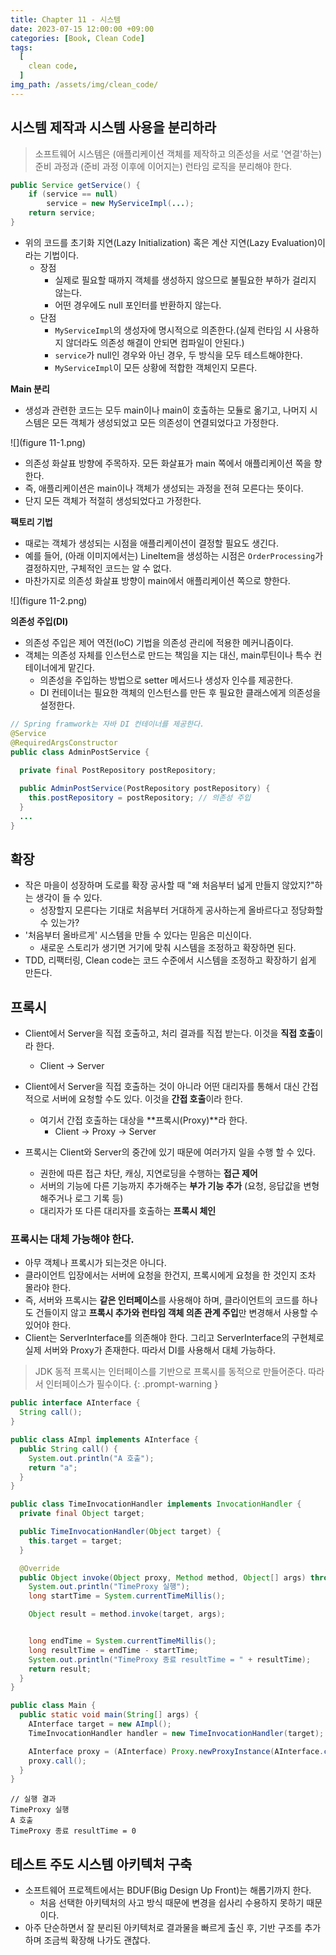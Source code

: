 ```yaml
---
title: Chapter 11 - 시스템
date: 2023-07-15 12:00:00 +09:00
categories: [Book, Clean Code]
tags:
  [
    clean code,
  ]
img_path: /assets/img/clean_code/
---
```


## 시스템 제작과 시스템 사용을 분리하라
> 소프트웨어 시스템은 (애플리케이션 객체를 제작하고 의존성을 서로 '연결'하는) 준비 과정과 (준비 과정 이후에 이어지는) 런타임 로직을 분리해야 한다.

```java
public Service getService() {
    if (service == null)
        service = new MyServiceImpl(...);
    return service;
}
```

- 위의 코드를 초기화 지연(Lazy Initialization) 혹은 계산 지연(Lazy Evaluation)이라는 기법이다.
  - 장점
    - 실제로 필요할 때까지 객체를 생성하지 않으므로 불필요한 부하가 걸리지 않는다.
    - 어떤 경우에도 null 포인터를 반환하지 않는다.
  - 단점
    - `MyServiceImpl`의 생성자에 명시적으로 의존한다.(실제 런타임 시 사용하지 않더라도 의존성 해결이 안되면 컴파일이 안된다.)
    - `service`가 null인 경우와 아닌 경우, 두 방식을 모두 테스트해야한다.
    - `MyServiceImpl`이 모든 상황에 적합한 객체인지 모른다.

**Main 분리**
- 생성과 관련한 코드는 모두 main이나 main이 호출하는 모듈로 옮기고, 나머지 시스템은 모든 객체가 생성되었고 모든 의존성이 연결되었다고 가정한다.

![](figure 11-1.png)

- 의존성 화살표 방향에 주목하자. 모든 화살표가 main 쪽에서 애플리케이션 쪽을 향한다.
- 즉, 애플리케이션은 main이나 객체가 생성되는 과정을 전혀 모른다는 뜻이다.
- 단지 모든 객체가 적절히 생성되었다고 가정한다.

**팩토리 기법**
- 때로는 객체가 생성되는 시점을 애플리케이션이 결정할 필요도 생긴다.
- 예를 들어, (아래 이미지에서는) LineItem을 생성하는 시점은 `OrderProcessing`가 결정하지만, 구체적인 코드는 알 수 없다.
- 마찬가지로 의존성 화살표 방향이 main에서 애플리케이션 쪽으로 향한다.

![](figure 11-2.png)

**의존성 주입(DI)**
- 의존성 주입은 제어 역전(IoC) 기법을 의존성 관리에 적용한 메커니즘이다.
- 객체는 의존성 자체를 인스턴스로 만드는 책임을 지는 대신, main루틴이나 특수 컨테이너에게 맡긴다.
  - 의존성을 주입하는 방법으로 setter 메서드나 생성자 인수를 제공한다.
  - DI 컨테이너는 필요한 객체의 인스턴스를 만든 후 필요한 클래스에게 의존성을 설정한다.

```java
// Spring framwork는 자바 DI 컨테이너를 제공한다.
@Service
@RequiredArgsConstructor
public class AdminPostService {
  
  private final PostRepository postRepository;

  public AdminPostService(PostRepository postRepository) {
    this.postRepository = postRepository; // 의존성 주입
  }
  ...
}
```

## 확장
- 작은 마을이 성장하며 도로를 확장 공사할 때 "왜 처음부터 넓게 만들지 않았지?"하는 생각이 들 수 있다.
  - 성장할지 모른다는 기대로 처음부터 거대하게 공사하는게 올바르다고 정당화할 수 있는가?
- '처음부터 올바르게' 시스템을 만들 수 있다는 믿음은 미신이다.
  - 새로운 스토리가 생기면 거기에 맞춰 시스템을 조정하고 확장하면 된다.
- TDD, 리팩터링, Clean code는 코드 수준에서 시스템을 조정하고 확장하기 쉽게 만든다.

## 프록시
- Client에서 Server을 직접 호출하고, 처리 결과를 직접 받는다. 이것을 **직접 호출**이라 한다.
  - Client -> Server
- Client에서 Server을 직접 호출하는 것이 아니라 어떤 대리자를 통해서 대신 간접적으로 서버에 요청할 수도 있다. 이것을 **간접 호출**이라 한다.
  - 여기서 간접 호출하는 대상을 **프록시(Proxy)**라 한다.
    - Client -> Proxy -> Server

- 프록시는 Client와 Server의 중간에 있기 때문에 여러가지 일을 수행 할 수 있다.
  - 권한에 따른 접근 차단, 캐싱, 지연로딩을 수행하는 **접근 제어**
  - 서버의 기능에 다른 기능까지 추가해주는 **부가 기능 추가** (요청, 응답값을 변형해주거나 로그 기록 등)
  - 대리자가 또 다른 대리자를 호출하는 **프록시 체인**

### 프록시는 대체 가능해야 한다.
- 아무 객체나 프록시가 되는것은 아니다.
- 클라이언트 입장에서는 서버에 요청을 한건지, 프록시에게 요청을 한 것인지 조차 몰라야 한다.
- 즉, 서버와 프록시는 **같은 인터페이스**를 사용해야 하며, 클라이언트의 코드를 하나도 건들이지 않고 **프록시 추가와 런타임 객체 의존 관계 주입**만 변경해서 사용할 수 있어야 한다.
- Client는 ServerInterface를 의존해야 한다. 그리고 ServerInterface의 구현체로 실제 서버와 Proxy가 존재한다.
따라서 DI를 사용해서 대체 가능하다.

> JDK 동적 프록시는 인터페이스를 기반으로 프록시를 동적으로 만들어준다. 따라서 인터페이스가 필수이다.
{: .prompt-warning }

```java
public interface AInterface {
  String call();
}
```

```java
public class AImpl implements AInterface {
  public String call() {
    System.out.println("A 호출");
    return "a";
  }
}
```

```java
public class TimeInvocationHandler implements InvocationHandler {
  private final Object target;

  public TimeInvocationHandler(Object target) {
    this.target = target;
  }

  @Override
  public Object invoke(Object proxy, Method method, Object[] args) throws Throwable {
    System.out.println("TimeProxy 실행");
    long startTime = System.currentTimeMillis();

    Object result = method.invoke(target, args);


    long endTime = System.currentTimeMillis();
    long resultTime = endTime - startTime;
    System.out.println("TimeProxy 종료 resultTime = " + resultTime);
    return result;
  }
}
```

```java
public class Main {
  public static void main(String[] args) {
    AInterface target = new AImpl();
    TimeInvocationHandler handler = new TimeInvocationHandler(target);

    AInterface proxy = (AInterface) Proxy.newProxyInstance(AInterface.class.getClassLoader(), new Class[]{AInterface.class}, handler);
    proxy.call();
  }
}
```
```text
// 실행 결과
TimeProxy 실행
A 호출
TimeProxy 종료 resultTime = 0
```

## 테스트 주도 시스템 아키텍처 구축
- 소프트웨어 프로젝트에서는 BDUF(Big Design Up Front)는 해롭기까지 한다.
  - 처음 선택한 아키텍처의 사고 방식 때문에 변경을 쉽사리 수용하지 못하기 때문이다.
- 아주 단순하면서 잘 분리된 아키텍처로 결과물을 빠르게 출신 후, 기반 구조를 추가하며 조금씩 확장해 나가도 괜찮다.
